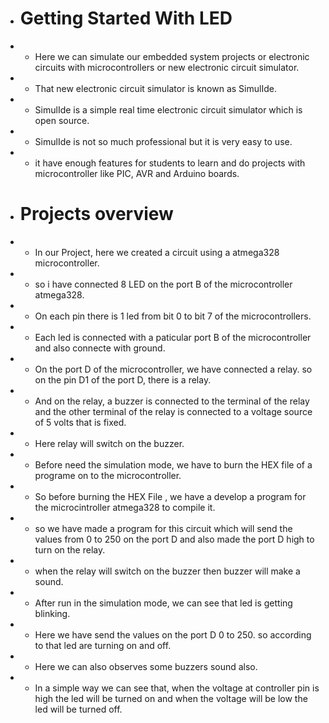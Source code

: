 + # Getting Started With LED
+  * Here we can simulate our embedded system projects or electronic circuits with microcontrollers or new electronic circuit simulator.
+  * That new electronic circuit simulator is known as SimulIde.
+  * SimulIde is a simple real time electronic circuit simulator which is open source.
+  * SimulIde is not so much professional but it is very easy to use.
+  * it have enough features for students to learn and do projects with microcontroller like PIC, AVR and Arduino boards.
+  # Projects overview




+  * In our Project, here we created a circuit using a atmega328 microcontroller.
+  * so i have connected 8 LED on the port B of the microcontroller atmega328.
+  * On each pin there is 1 led from bit 0 to bit 7 of the microcontrollers.
+  * Each led is connected with a paticular port B of the microcontroller and also connecte with ground.
+  * On the port D of the microcontroller, we have connected a relay. so on the pin D1 of the port D, there is a relay.
+  * And on the relay, a buzzer is connected to the terminal of the relay and the other terminal of the relay is connected to a voltage source of 5 volts that is fixed.
+  * Here relay will switch on the buzzer.
+  * Before need the simulation mode, we have to burn the HEX file of a programe on to the microcontroller.
+  * So before burning the HEX File , we have a develop a program for the microcintroller atmega328 to compile it.
+  * so we have made a program for this circuit which will send the values from 0 to 250 on the port D and also made the port D high to turn on the relay.
+  * when the relay will switch on the buzzer then buzzer will make a sound.
+  * After run in the simulation mode, we can see that led is getting blinking.
+  * Here we have send the values on the port D 0 to 250. so according to that led are turning on and off.
+  * Here we can also observes some buzzers sound also.
+  * In a simple way we can see that, when the voltage at controller pin is high the led will be turned on and when the voltage will be low the led will be turned off.
